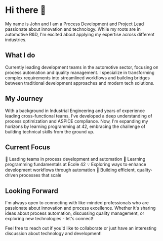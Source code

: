 # Hi there 👋 

My name is John and I am a Process Development and Project Lead passionate about innovation and technology.
While my roots are in automotive R&D, I'm excited about applying my expertise across different industries.

## What I do

Currently leading development teams in the automotive sector, focusing on process automation and quality management.
I specialize in transforming complex requirements into streamlined workflows and building bridges between traditional development approaches and modern tech solutions.

## My Journey

With a background in Industrial Engineering and years of experience leading cross-functional teams,
I've developed a deep understanding of process optimization and ASPICE compliance.
Now, I'm expanding my horizons by learning programming at 42, embracing the challenge of building technical skills from the ground up.

## Current Focus

🎯 Leading teams in process development and automation
🌱 Learning programming fundamentals at École 42
💡 Exploring ways to enhance development workflows through automation
🤝 Building efficient, quality-driven processes that scale

## Looking Forward

I'm always open to connecting with like-minded professionals who are passionate about innovation and process excellence.
Whether it's sharing ideas about process automation, discussing quality management, or exploring new technologies - let's connect!

Feel free to reach out if you'd like to collaborate or just have an interesting discussion about technology and development!
